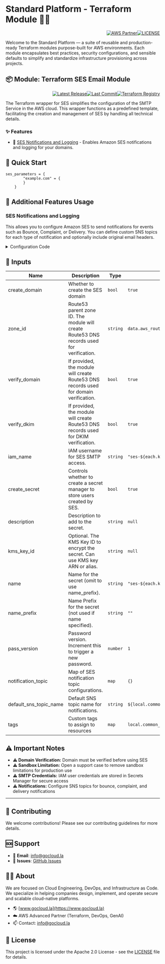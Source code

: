 # Standard Platform - Terraform Module 🚀🚀
<p align="right"><a href="https://partners.amazonaws.com/partners/0018a00001hHve4AAC/GoCloud"><img src="https://img.shields.io/badge/AWS%20Partner-Advanced-orange?style=for-the-badge&logo=amazonaws&logoColor=white" alt="AWS Partner"/></a><a href="LICENSE"><img src="https://img.shields.io/badge/License-Apache%202.0-green?style=for-the-badge&logo=apache&logoColor=white" alt="LICENSE"/></a></p>

Welcome to the Standard Platform — a suite of reusable and production-ready Terraform modules purpose-built for AWS environments.
Each module encapsulates best practices, security configurations, and sensible defaults to simplify and standardize infrastructure provisioning across projects.

## 📦 Module: Terraform SES Email Module
<p align="right"><a href="https://github.com/gocloudLa/terraform-aws-wrapper-ses/releases/latest"><img src="https://img.shields.io/github/v/release/gocloudLa/terraform-aws-wrapper-ses.svg?style=for-the-badge" alt="Latest Release"/></a><a href=""><img src="https://img.shields.io/github/last-commit/gocloudLa/terraform-aws-wrapper-ses.svg?style=for-the-badge" alt="Last Commit"/></a><a href="https://registry.terraform.io/modules/gocloudLa/wrapper-ses/aws"><img src="https://img.shields.io/badge/Terraform-Registry-7B42BC?style=for-the-badge&logo=terraform&logoColor=white" alt="Terraform Registry"/></a></p>
The Terraform wrapper for SES simplifies the configuration of the SMTP Service in the AWS cloud. This wrapper functions as a predefined template, facilitating the creation and management of SES by handling all technical details.

### ✨ Features

- 📧 [SES Notifications and Logging](#ses-notifications-and-logging) - Enables Amazon SES notifications and logging for your domains.




## 🚀 Quick Start
```hcl
ses_parameters = {
        "example.com" = {
        }
    }
```


## 🔧 Additional Features Usage

### SES Notifications and Logging
This allows you to configure Amazon SES to send notifications for events such as Bounce, Complaint, or Delivery. 
You can define custom SNS topics for each type of notification and optionally include original email headers. 


<details><summary>Configuration Code</summary>

```hcl
ses_parameters = {
  "example.com" = {
    notification_topic = {
      "Bounce" = {
        # topic_arn = "" # Default: sns_topic_alarms_notifications
        # include_original_headers = true # Default: true
      }
      # "Complaint" = {}
      # "Delivery"  = {}
    }

    # default_sns_topic_name = "sns-topic-name" # Default: "${local.common_name}-alarms"
  }
}
```


</details>




## 📑 Inputs
| Name                   | Description                                                                               | Type     | Default                                        | Required |
| ---------------------- | ----------------------------------------------------------------------------------------- | -------- | ---------------------------------------------- | -------- |
| create_domain          | Whether to create the SES domain                                                          | `bool`   | `true`                                         | no       |
| zone_id                | Route53 parent zone ID. The module will create Route53 DNS records used for verification. | `string` | `data.aws_route53_zone.this[each.key].zone_id` | no       |
| verify_domain          | If provided, the module will create Route53 DNS records used for domain verification.     | `bool`   | `true`                                         | no       |
| verify_dkim            | If provided, the module will create Route53 DNS records used for DKIM verification.       | `bool`   | `true`                                         | no       |
| iam_name               | IAM username for SES SMTP access.                                                         | `string` | `"ses-${each.key}"`                            | no       |
| create_secret          | Controls whether to create a secret manager to store users created by SES.                | `bool`   | `true`                                         | no       |
| description            | Description to add to the secret.                                                         | `string` | `null`                                         | no       |
| kms_key_id             | Optional. The KMS Key ID to encrypt the secret. Can use KMS key ARN or alias.             | `string` | `null`                                         | no       |
| name                   | Name for the secret (omit to use name_prefix).                                            | `string` | `"ses-${each.key}"`                            | no       |
| name_prefix            | Name Prefix for the secret (not used if name specified).                                  | `string` | `""`                                           | no       |
| pass_version           | Password version. Increment this to trigger a new password.                               | `number` | `1`                                            | no       |
| notification_topic     | Map of SES notification topic configurations.                                             | `map`    | `{}`                                           | no       |
| default_sns_topic_name | Default SNS topic name for notifications.                                                 | `string` | `${local.common_name}-alarms`                  | no       |
| tags                   | Custom tags to assign to resources                                                        | `map`    | `local.common_tags`                            | no       |







## ⚠️ Important Notes
- **⚠️ Domain Verification:** Domain must be verified before using SES
- **⚠️ Sandbox Limitation:** Open a support case to remove sandbox limitations for production use
- **⚠️ SMTP Credentials:** IAM user credentials are stored in Secrets Manager for secure access
- **⚠️ Notifications:** Configure SNS topics for bounce, complaint, and delivery notifications



---

## 🤝 Contributing
We welcome contributions! Please see our contributing guidelines for more details.

## 🆘 Support
- 📧 **Email**: info@gocloud.la
- 🐛 **Issues**: [GitHub Issues](https://github.com/gocloudLa/issues)

## 🧑‍💻 About
We are focused on Cloud Engineering, DevOps, and Infrastructure as Code.
We specialize in helping companies design, implement, and operate secure and scalable cloud-native platforms.
- 🌎 [www.gocloud.la](https://www.gocloud.la)
- ☁️ AWS Advanced Partner (Terraform, DevOps, GenAI)
- 📫 Contact: info@gocloud.la

## 📄 License
This project is licensed under the Apache 2.0 License - see the [LICENSE](LICENSE) file for details. 